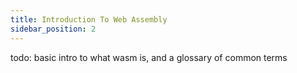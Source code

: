 ```yaml
---
title: Introduction To Web Assembly
sidebar_position: 2
---
```


todo: basic intro to what wasm is, and a glossary of common terms